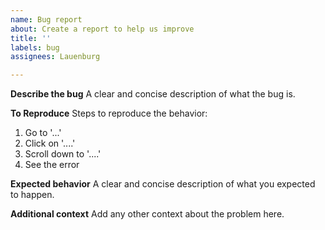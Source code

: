 ```yaml
---
name: Bug report
about: Create a report to help us improve
title: ''
labels: bug
assignees: Lauenburg

---
```


**Describe the bug**
A clear and concise description of what the bug is.

**To Reproduce**
Steps to reproduce the behavior:
1. Go to '...'
2. Click on '....'
3. Scroll down to '....'
4. See the error

**Expected behavior**
A clear and concise description of what you expected to happen.

**Additional context**
Add any other context about the problem here.
